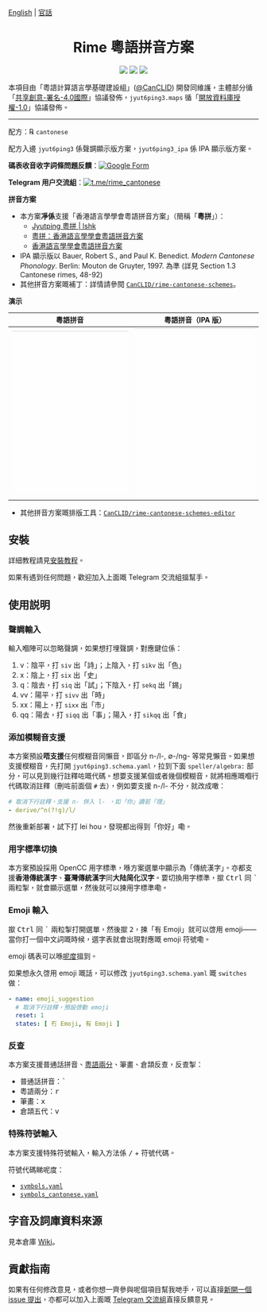 [English](README-en.md) | [官話](README-cmn.md)

<div lang="yue-HK">

<h1 align="center">Rime 粵語拼音方案</h1>

<p align="center">
<a href="https://github.com/rime/rime-cantonese/issues"><img src="https://img.shields.io/badge/%E6%AD%A1%E8%BF%8E-%E5%8F%83%E8%88%87%E8%B2%A2%E7%8D%BB-1dd3b0?style=for-the-badge&logo=github"/></a>
<a href="https://github.com/rime/rime-cantonese/releases"><img src="https://img.shields.io/github/v/release/rime/rime-cantonese?color=38618c&label=%E7%A9%A9%E5%AE%9A%E7%99%BC%E4%BD%88%E7%89%88%E6%9C%AC&style=for-the-badge"/></a>
<a href="https://travis-ci.com/github/rime/rime-cantonese"><img src="https://img.shields.io/travis/com/rime/rime-cantonese?label=%E5%B0%81%E8%A3%9D%E7%A8%8B%E5%BC%8F&logo=travis-ci&logoColor=white&style=for-the-badge"/></a>
</p>

本項目由「粵語計算語言學基礎建設組」([@CanCLID](https://github.com/CanCLID)) 開發同維護，主體部分循「[共享創意-署名-4.0國際](http://creativecommons.org/licenses/by/4.0/)」協議發佈，`jyut6ping3.maps` 循「[開放資料庫授權-1.0](https://opendatacommons.org/licenses/odbl/)」協議發佈。

---

配方：℞ `cantonese`

配方入邊 `jyut6ping3` 係聲調顯示版方案，`jyut6ping3_ipa` 係 IPA 顯示版方案。

**碼表收音收字詞條問題反饋**：[![Google Form](https://img.shields.io/badge/Google_Form-white?style=flat-square&logo=google)](https://forms.gle/83cVEAiahr9wjyyq6)

**Telegram 用户交流組**：[![t.me/rime_cantonese](https://img.shields.io/badge/rime_cantonese-blue?style=flat-square&logo=telegram)](https://t.me/rime_cantonese)

**拼音方案**

- 本方案**凈係**支援「香港語言學學會粵語拼音方案」（簡稱「**粵拼**」）：
    - [Jyutping 粵拼 | lshk](https://www.lshk.org/jyutping)
    - [粵拼：香港語言學學會粵語拼音方案](https://www.jyutping.org/jyutping/)
    - [香港語言學學會粵語拼音方案](https://zh.wikipedia.org/wiki/香港語言學學會粵語拼音方案)
- IPA 顯示版以 Bauer, Robert S., and Paul K. Benedict. *Modern Cantonese Phonology*. Berlin: Mouton de Gruyter, 1997. 為準 (詳見 Section 1.3 Cantonese rimes, 48-92)
- 其他拼音方案嘅補丁：詳情請參閱 [`CanCLID/rime-cantonese-schemes`](https://github.com/CanCLID/rime-cantonese-schemes)。

**演示**

| 粵語拼音                   | 粵語拼音（IPA 版）        |
| -------------------------- | ------------------------- |
| ![聲調版](./demo/tone.gif) | ![IPA 版](./demo/ipa.gif) |

* 其他拼音方案嘅排版工具：[`CanCLID/rime-cantonese-schemes-editor`](https://github.com/CanCLID/rime-cantonese-schemes-editor)

## 安裝

詳細教程請見[安裝教程](https://github.com/rime/rime-cantonese/releases)。

如果有遇到任何問題，歡迎加入上面嘅 Telegram 交流組搵幫手。

## 使用説明

### 聲調輸入

輸入嗰陣可以忽略聲調，如果想打埋聲調，對應鍵位係：

1. v：陰平，打 `siv` 出「詩」；上陰入，打 `sikv` 出「色」
2. x：陰上，打 `six` 出「史」
3. q：陰去，打 `siq` 出「試」；下陰入，打 `sekq` 出「錫」
4. vv：陽平，打 `sivv` 出「時」
5. xx：陽上，打 `sixx` 出「市」
6. qq：陽去，打 `siqq` 出「事」；陽入，打 `sikqq` 出「食」

### 添加模糊音支援

本方案預設**唔支援**任何模糊音同懶音，即區分 n-/l-, &empty;-/ng- 等常見懶音。如果想支援模糊音，先打開 `jyut6ping3.schema.yaml`，拉到下面 `speller/algebra:` 部分，可以見到幾行註釋咗嘅代碼。想要支援某個或者幾個模糊音，就將相應嘅嗰行代碼取消註釋（刪咗前面個 `#` 去），例如要支援 n-/l- 不分，就改成噉：

```yaml
# 取消下行註釋，支援 n- 併入 l- ，如「你」讀若「理」
- derive/^n(?!g)/l/
```

然後重新部署，試下打 lei hou，發現都出得到「你好」嘞。

### 用字標準切換

本方案預設採用 OpenCC 用字標準，喺方案選單中顯示為「傳統漢字」。亦都支援**香港傳統漢字**、**臺灣傳統漢字**同**大陆简化汉字**。要切換用字標準，撳 <kbd>Ctrl</kbd> 同 <kbd>`</kbd> 兩粒掣，就會顯示選單，然後就可以揀用字標準嘞。

### Emoji 輸入

撳 <kbd>Ctrl</kbd> 同 <kbd>`</kbd> 兩粒掣打開選單，然後撳 <kbd>2</kbd>，揀「有 Emoji」就可以啓用 emoji——當你打一個中文詞嘅時候，選字表就會出現對應嘅 emoji 符號嘞。

emoji 碼表可以喺[呢度](https://github.com/rime/rime-emoji/tree/master/opencc)搵到。

如果想永久啓用 emoji 嘅話，可以修改 `jyut6ping3.schema.yaml` 嘅 `switches` 做：

```yaml
- name: emoji_suggestion
  # 取消下行註釋，預設啓動 emoji
  reset: 1
  states: [ 冇 Emoji, 有 Emoji ]
```

### 反查

本方案支援普通話拼音、[粵語兩分](https://github.com/CanCLID/rime-loengfan)、筆畫、倉頡反查，反查掣：

- 普通話拼音：<kbd>`</kbd>
- 粵語兩分：<kbd>r</kbd>
- 筆畫：<kbd>x</kbd>
- 倉頡五代：<kbd>v</kbd>

### 特殊符號輸入

本方案支援特殊符號輸入，輸入方法係 <kbd>/</kbd> + 符號代碼。

符號代碼睇呢度：

- [`symbols.yaml`](https://github.com/rime/rime-prelude/blob/master/symbols.yaml)
- [`symbols_cantonese.yaml`](symbols_cantonese.yaml)

## 字音及詞庫資料來源

見本倉庫 [Wiki](https://github.com/rime/rime-cantonese/wiki)。

## 貢獻指南

如果有任何修改意見，或者你想一齊參與呢個項目幫我哋手，可以直接[新開一個 issue 提出](https://github.com/rime/rime-cantonese/issues)，亦都可以加入上面嘅 [Telegram 交流組](https://t.me/rime_cantonese)直接反饋意見。

</div>
